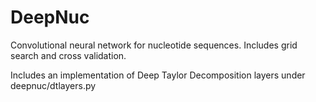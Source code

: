 # DeepNuc
Convolutional neural network for nucleotide sequences. Includes grid search and cross validation.

Includes an implementation of Deep Taylor Decomposition layers under deepnuc/dtlayers.py
